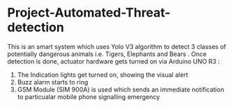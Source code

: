 # Project-Automated-Threat-detection

This is an smart system which uses Yolo V3 algorithm to detect 3 classes of potentially dangerous animals i.e. Tigers, Elephants and Bears . Once detection is done, actuator hardware gets turned on via Arduino UNO R3 :

1. The Indication lights get turned on, showing the visual alert
2. Buzz alarm starts to ring
3. GSM Module (SIM 900A) is used which sends an immediate notification to particualar mobile phone signalling emergency
